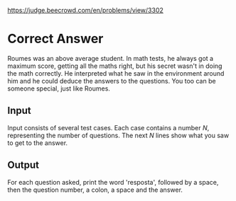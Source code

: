 https://judge.beecrowd.com/en/problems/view/3302

# Correct Answer

Roumes was an above average student. In math tests, he always got a maximum
score, getting all the maths right, but his secret wasn't in doing the math
correctly. He interpreted what he saw in the environment around him and he could
deduce the answers to the questions. You too can be someone special, just like
Roumes.

## Input

Input consists of several test cases. Each case contains a number $N$,
representing the number of questions. The next $N$ lines show what you saw to
get to the answer.

## Output

For each question asked, print the word 'resposta', followed by a space, then
the question number, a colon, a space and the answer.

